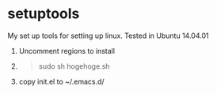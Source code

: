 # setuptools
My set up tools for setting up linux. Tested in Ubuntu 14.04.01

1. Uncomment regions to install
2. > sudo sh hogehoge.sh
3. copy init.el to ~/.emacs.d/
